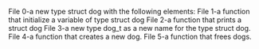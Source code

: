 File 0-a new type struct dog with the following elements:
File 1-a function that initialize a variable of type struct dog
File 2-a function that prints a struct dog
File 3-a new type dog_t as a new name for the type struct dog.
File 4-a function that creates a new dog.
File 5-a function that frees dogs.
